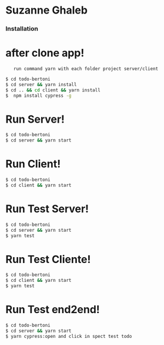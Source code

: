 # Suzanne Ghaleb

### Installation

# after clone app!
       run command yarn with each folder project server/client
       
```sh
$ cd todo-bertoni
$ cd server && yarn install
$ cd .. && cd client && yarn install 
$  npm install cypress -g
```

# Run Server!
```sh
$ cd todo-bertoni
$ cd server && yarn start
```

    
# Run Client!
```sh
$ cd todo-bertoni
$ cd client && yarn start
```

# Run Test Server!
```sh
$ cd todo-bertoni
$ cd server && yarn start
$ yarn test
```


# Run Test Cliente!
```sh
$ cd todo-bertoni
$ cd client && yarn start
$ yarn test
```

# Run Test end2end!
```sh
$ cd todo-bertoni
$ cd server && yarn start
$ yarn cypress:open and click in spect test todo
```
